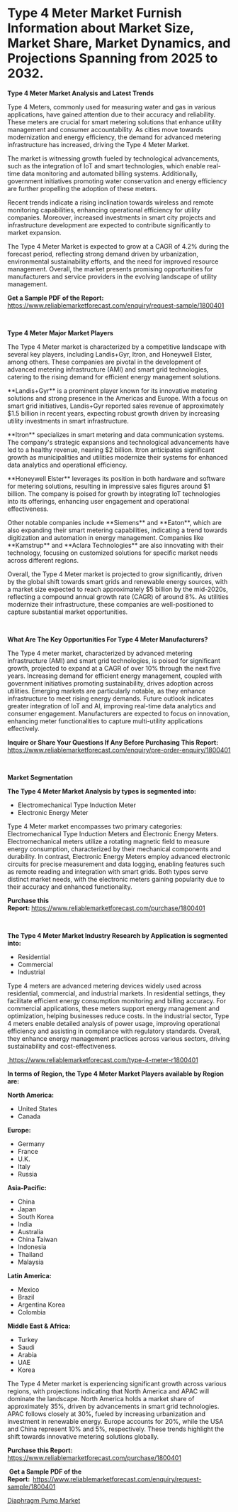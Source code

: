 <p><h1>Type 4 Meter Market Furnish Information about Market Size, Market Share, Market Dynamics, and Projections Spanning from 2025 to 2032.</h1></p><p><strong>Type 4 Meter Market Analysis and Latest Trends</strong></p>
<p><p>Type 4 Meters, commonly used for measuring water and gas in various applications, have gained attention due to their accuracy and reliability. These meters are crucial for smart metering solutions that enhance utility management and consumer accountability. As cities move towards modernization and energy efficiency, the demand for advanced metering infrastructure has increased, driving the Type 4 Meter Market.</p><p>The market is witnessing growth fueled by technological advancements, such as the integration of IoT and smart technologies, which enable real-time data monitoring and automated billing systems. Additionally, government initiatives promoting water conservation and energy efficiency are further propelling the adoption of these meters.</p><p>Recent trends indicate a rising inclination towards wireless and remote monitoring capabilities, enhancing operational efficiency for utility companies. Moreover, increased investments in smart city projects and infrastructure development are expected to contribute significantly to market expansion.</p><p>The Type 4 Meter Market is expected to grow at a CAGR of 4.2% during the forecast period, reflecting strong demand driven by urbanization, environmental sustainability efforts, and the need for improved resource management. Overall, the market presents promising opportunities for manufacturers and service providers in the evolving landscape of utility management.</p></p>
<p><strong>Get a Sample PDF of the Report:&nbsp;</strong> <a href="https://www.reliablemarketforecast.com/enquiry/request-sample/1800401?utm_campaign=3078&utm_medium=2&utm_source=Github&utm_content=ia&utm_term=10042025&utm_id=type-4-meter">https://www.reliablemarketforecast.com/enquiry/request-sample/1800401</a></p>
<p>&nbsp;</p>
<p><strong>Type 4 Meter Major Market Players</strong></p>
<p><p>The Type 4 Meter market is characterized by a competitive landscape with several key players, including Landis+Gyr, Itron, and Honeywell Elster, among others. These companies are pivotal in the development of advanced metering infrastructure (AMI) and smart grid technologies, catering to the rising demand for efficient energy management solutions.</p><p>**Landis+Gyr** is a prominent player known for its innovative metering solutions and strong presence in the Americas and Europe. With a focus on smart grid initiatives, Landis+Gyr reported sales revenue of approximately $1.5 billion in recent years, expecting robust growth driven by increasing utility investments in smart infrastructure.</p><p>**Itron** specializes in smart metering and data communication systems. The company's strategic expansions and technological advancements have led to a healthy revenue, nearing $2 billion. Itron anticipates significant growth as municipalities and utilities modernize their systems for enhanced data analytics and operational efficiency.</p><p>**Honeywell Elster** leverages its position in both hardware and software for metering solutions, resulting in impressive sales figures around $1 billion. The company is poised for growth by integrating IoT technologies into its offerings, enhancing user engagement and operational effectiveness.</p><p>Other notable companies include **Siemens** and **Eaton**, which are also expanding their smart metering capabilities, indicating a trend towards digitization and automation in energy management. Companies like **Kamstrup** and **Aclara Technologies** are also innovating with their technology, focusing on customized solutions for specific market needs across different regions.</p><p>Overall, the Type 4 Meter market is projected to grow significantly, driven by the global shift towards smart grids and renewable energy sources, with a market size expected to reach approximately $5 billion by the mid-2020s, reflecting a compound annual growth rate (CAGR) of around 8%. As utilities modernize their infrastructure, these companies are well-positioned to capture substantial market opportunities.</p></p>
<p>&nbsp;</p>
<p><strong>What Are The Key Opportunities For Type 4 Meter Manufacturers?</strong></p>
<p><p>The Type 4 meter market, characterized by advanced metering infrastructure (AMI) and smart grid technologies, is poised for significant growth, projected to expand at a CAGR of over 10% through the next five years. Increasing demand for efficient energy management, coupled with government initiatives promoting sustainability, drives adoption across utilities. Emerging markets are particularly notable, as they enhance infrastructure to meet rising energy demands. Future outlook indicates greater integration of IoT and AI, improving real-time data analytics and consumer engagement. Manufacturers are expected to focus on innovation, enhancing meter functionalities to capture multi-utility applications effectively.</p></p>
<p><strong>Inquire or Share Your Questions If Any Before Purchasing This Report:</strong> <a href="https://www.reliablemarketforecast.com/enquiry/pre-order-enquiry/1800401?utm_campaign=3078&utm_medium=2&utm_source=Github&utm_content=ia&utm_term=10042025&utm_id=type-4-meter">https://www.reliablemarketforecast.com/enquiry/pre-order-enquiry/1800401</a></p>
<p>&nbsp;</p>
<p><strong>Market Segmentation</strong></p>
<p><strong>The Type 4 Meter Market Analysis by types is segmented into:</strong></p>
<p><ul><li>Electromechanical Type Induction Meter</li><li>Electronic Energy Meter</li></ul></p>
<p><p>Type 4 Meter market encompasses two primary categories: Electromechanical Type Induction Meters and Electronic Energy Meters. Electromechanical meters utilize a rotating magnetic field to measure energy consumption, characterized by their mechanical components and durability. In contrast, Electronic Energy Meters employ advanced electronic circuits for precise measurement and data logging, enabling features such as remote reading and integration with smart grids. Both types serve distinct market needs, with the electronic meters gaining popularity due to their accuracy and enhanced functionality.</p></p>
<p><strong>Purchase this Report:&nbsp;</strong><a href="https://www.reliablemarketforecast.com/purchase/1800401?utm_campaign=3078&utm_medium=2&utm_source=Github&utm_content=ia&utm_term=10042025&utm_id=type-4-meter">https://www.reliablemarketforecast.com/purchase/1800401</a></p>
<p>&nbsp;</p>
<p><strong>The Type 4 Meter Market Industry Research by Application is segmented into:</strong></p>
<p><ul><li>Residential</li><li>Commercial</li><li>Industrial</li></ul></p>
<p><p>Type 4 meters are advanced metering devices widely used across residential, commercial, and industrial markets. In residential settings, they facilitate efficient energy consumption monitoring and billing accuracy. For commercial applications, these meters support energy management and optimization, helping businesses reduce costs. In the industrial sector, Type 4 meters enable detailed analysis of power usage, improving operational efficiency and assisting in compliance with regulatory standards. Overall, they enhance energy management practices across various sectors, driving sustainability and cost-effectiveness.</p></p>
<p><a href="https://www.reliablemarketforecast.com/type-4-meter-r1800401?utm_campaign=3078&utm_medium=2&utm_source=Github&utm_content=ia&utm_term=10042025&utm_id=type-4-meter">&nbsp;https://www.reliablemarketforecast.com/type-4-meter-r1800401</a></p>
<p><strong>In terms of Region, the Type 4 Meter Market Players available by Region are:</strong></p>
<p>
    <p> <strong> North America: </strong>
        <ul>
            <li>United States</li>
            <li>Canada</li>
        </ul>
        </p> 
    <p> <strong> Europe: </strong>
        <ul>
            <li>Germany</li>
            <li>France</li>
            <li>U.K.</li>
            <li>Italy</li>
            <li>Russia</li>
        </ul>
        </p> 
    <p> <strong> Asia-Pacific: </strong>
        <ul>
            <li>China</li>
            <li>Japan</li>
            <li>South Korea</li>
            <li>India</li>
            <li>Australia</li>
            <li>China Taiwan</li>
            <li>Indonesia</li>
            <li>Thailand</li>
            <li>Malaysia</li>
        </ul>
        </p> 
    <p> <strong> Latin America: </strong>
        <ul>
            <li>Mexico</li>
            <li>Brazil</li>
            <li>Argentina Korea</li>
            <li>Colombia</li>
        </ul>
        </p> 
    <p> <strong> Middle East & Africa: </strong>
        <ul>
            <li>Turkey</li>
            <li>Saudi</li>
            <li>Arabia</li>
            <li>UAE</li>
            <li>Korea</li>
        </ul>
    </p>
    </p>
<p><p>The Type 4 Meter market is experiencing significant growth across various regions, with projections indicating that North America and APAC will dominate the landscape. North America holds a market share of approximately 35%, driven by advancements in smart grid technologies. APAC follows closely at 30%, fueled by increasing urbanization and investment in renewable energy. Europe accounts for 20%, while the USA and China represent 10% and 5%, respectively. These trends highlight the shift towards innovative metering solutions globally.</p></p>
<p><strong>Purchase this Report: </strong><a href="https://www.reliablemarketforecast.com/purchase/1800401?utm_campaign=3078&utm_medium=2&utm_source=Github&utm_content=ia&utm_term=10042025&utm_id=type-4-meter">https://www.reliablemarketforecast.com/purchase/1800401</a></p>
<p>&nbsp;<strong>Get a Sample PDF of the Report:&nbsp;&nbsp;</strong><a href="https://www.reliablemarketforecast.com/enquiry/request-sample/1800401?utm_campaign=3078&utm_medium=2&utm_source=Github&utm_content=ia&utm_term=10042025&utm_id=type-4-meter">https://www.reliablemarketforecast.com/enquiry/request-sample/1800401</a></p>
<p><strong></strong></p>
<p><p><a href="https://github.com/mcfred89/Market-Research-Report-List-1/blob/main/diaphragm-pump-market.md?utm_campaign=3078&utm_medium=2&utm_source=Github&utm_content=ia&utm_term=10042025&utm_id=type-4-meter">Diaphragm Pump Market</a></p></p>